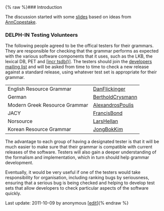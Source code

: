{% raw %}### Introduction

The discussion started with some
[slides](http://www.kecl.ntt.co.jp/icl/mtg/members/bond/pubs/2005-delphin-testing.pdf)
based on ideas from [AnnCopestake](https://blog.inductorsoftware.com/docsproto/tools/AnnCopestake).

### DELPH-IN Testing Volunteers

The following people agreed to be the offical testers for their
grammars. They are responsible for checking that the grammar performs as
expected with the various software components that it uses, such as the
LKB, the lexical DB, PET and [\[incr
tsdb()\]](http://www.delph-in.net/itsdb). The testers should join the
[developers mailing
list](http://lists.delph-in.net/mailman/listinfo/developers) and will be
asked from time to time to check a new release against a standard
release, using whatever test set is appropriate for their grammar.

|                               |                                       |
|:------------------------------|:--------------------------------------|
| English Resource Grammar      | [DanFlickinger](https://blog.inductorsoftware.com/docsproto/tools/DanFlickinger)        |
| German                        | [BertholdCrysmann](https://blog.inductorsoftware.com/docsproto/tools/BertholdCrysmann)  |
| Modern Greek Resource Grammar | [AlexandrosPoulis](/AlexandrosPoulis) |
| JACY                          | [FrancisBond](https://blog.inductorsoftware.com/docsproto/tools/FrancisBond)            |
| Norsource                     | [LarsHellan](/LarsHellan)             |
| Korean Resource Grammar       | [JongBokKim](https://blog.inductorsoftware.com/docsproto/tools/JongBokKim)              |

The advantage to each group of having a designated tester is that it
will be much easier to make sure that their grammar is compatible with
current releases of the software. Testers will also gain a deeper
understanding of the formalism and implementation, which in turn should
help grammar development.

Eventually, it would be very useful if one of the testers would take
responsibility for organisation, including ranking bugs by seriousness,
ensuring that a serious bug is being checked and helping to develop test
sets that allow developers to check particular aspects of the software
quickly.

Last update: 2011-10-09 by anonymous [[edit](https://github.com/delph-in/docs/wiki/LisbonTestingDiscussion/_edit)]{% endraw %}